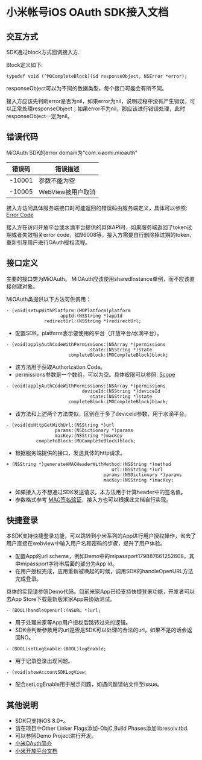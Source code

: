 # 小米帐号iOS OAuth SDK接入文档

## 交互方式
SDK通过block方式回调接入方.

Block定义如下:  
```
typedef void (^MOCompleteBlock)(id responseObject, NSError *error);  
```

responseObject可以为不同的数据类型，每个接口可能会有所不同。  

接入方应该先判断error是否为nil，如果error为nil，说明过程中没有产生错误，可以正常处理responseObject；如果error不为nil，那应该进行错误处理，此时responseObject一定为nil。

## 错误代码
MiOAuth SDK的error domain为“com.xiaomi.mioauth”  

错误码  | 错误描述 |
-------|------------------		|
-10001 | 参数不能为空      		|
-10005 | WebView被用户取消  		|

接入方访问具体服务端接口时可能返回的错误码由服务端定义，具体可以参照:
[Error Code](https://dev.mi.com/docs/passport/error-code/)

接入方在访问开放平台或水滴平台提供的具体API时，如果服务端返回了token过期或者失效相关error code，如96008等，接入方需要自行删除掉过期的token，重新引导用户进行OAuth授权流程。

## 接口定义
主要的接口类为MiOAuth。
MiOAuth应该使用sharedInstance单例，而不应该直接创建对象。

MiOAuth类提供以下方法可供调用：

```
- (void)setupWithPlatform:(MOPlatform)platform
                    appId:(NSString *)appId
              redirectUrl:(NSString *)redirectUrl;
```

* 配置SDK，platform表示要使用的平台（开放平台/水滴平台）。

```
- (void)applyAuthCodeWithPermissions:(NSArray *)permissions
                               state:(NSString *)state
                       completeBlock:(MOCompleteBlock)block;
```

* 该方法用于获取Authorization Code。
* permissions参数是一个数组，可以为空。具体权限可以参照: [Scope](https://dev.mi.com/docs/passport/scopes/)

```
- (void)applyAuthCodeWithPermissions:(NSArray *)permissions
                            deviceId:(NSString *)deviceId
                               state:(NSString *)state
                       completeBlock:(MOCompleteBlock)block;
```

* 该方法和上述两个方法类似，区别在于多了deviceId参数，用于水滴平台。

```
- (void)doHttpGetWithUrl:(NSString *)url
                  params:(NSDictionary *)params
                  macKey:(NSString *)macKey
           completeBlock:(MOCompleteBlock)block;
```

* 根据服务端提供的接口，发送具体的http请求。

```
+ (NSString *)generateHMACHeaderWithMethod:(NSString *)method
                                       url:(NSString *)url
                                    params:(NSDictionary *)params
                                    macKey:(NSString *)macKey;
```

* 如果接入方不想通过SDK发送请求，本方法用于计算header中的签名值。
* 参数格式参考 [MAC签名验证](https://dev.mi.com/docs/passport/mac/)，接入方也可以根据此文档自行实现。

## 快捷登录
本SDK支持快捷登录功能，可以跳转到小米系列的App进行用户授权操作，省去了用户直接在webview中输入用户名和密码的步骤，提升了用户体验。

- 配置App的url scheme，例如Demo中的mipassport179887661252608，其中mipassport字符串后面的部分为App Id。
- 在用户授权完成，应用重新被唤起的时候，调用SDK的handleOpenURL方法完成登录。

具体的实现请参照Demo代码。目前米家App已经支持快捷登录功能，开发者可以去App Store下载最新版米家App来协助测试。

```
- (BOOL)handleOpenUrl:(NSURL *)url;
```

* 用于处理米家等App用户授权后跳转过来的逻辑。
* SDK会判断参数用的url是否是SDK可以处理的合法的url，如果不是的话会返回NO。

```
- (BOOL)setLogEnable:(BOOL)logEnable;
```

* 用于记录登录出现问题。

```
- (void)showAccountSDKLogView;
```

* 配合setLogEnable用于展示问题，如遇问题请帖文件至issue。

## 其他说明

* SDK只支持iOS 8.0+。
* 请在项目中Other Linker Flags添加-ObjC,Build Phases添加libresolv.tbd.
* 可以参照Demo Project进行开发。
* [小米OAuth简介](https://dev.mi.com/console/doc/detail?pId=711)
* [小米开放平台文档](https://dev.mi.com/console/doc/detail?pId=708)
